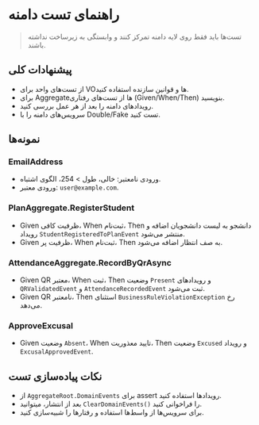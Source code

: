 # راهنمای تست دامنه

> تست‌ها باید فقط روی لایه دامنه تمرکز کنند و وابستگی به زیرساخت نداشته باشند.

## پیشنهادات کلی
- از تست‌های واحد برای VOها و قوانین سازنده استفاده کنید.
- برای Aggregateها از تست‌های رفتاری (Given/When/Then) بنویسید.
- رویدادهای دامنه را بعد از هر عمل بررسی کنید.
- سرویس‌های دامنه را با Double/Fake تست کنید.

## نمونه‌ها

### EmailAddress
- ورودی نامعتبر: خالی، طول > 254، الگوی اشتباه.
- ورودی معتبر: `user@example.com`.

### PlanAggregate.RegisterStudent
- Given ظرفیت کافی، When ثبت‌نام، Then دانشجو به لیست دانشجویان اضافه و رویداد `StudentRegisteredToPlanEvent` منتشر می‌شود.
- Given ظرفیت پر، When ثبت‌نام، Then به صف انتظار اضافه می‌شود.

### AttendanceAggregate.RecordByQrAsync
- Given QR معتبر، When ثبت، Then وضعیت `Present` و رویدادهای `QRValidatedEvent` و `AttendanceRecordedEvent` ثبت می‌شود.
- Given QR نامعتبر، Then استثنای `BusinessRuleViolationException` رخ می‌دهد.

### ApproveExcusal
- Given وضعیت `Absent`، When تایید معذوریت، Then وضعیت `Excused` و رویداد `ExcusalApprovedEvent`.

## نکات پیاده‌سازی تست
- از `AggregateRoot.DomainEvents` برای assert رویدادها استفاده کنید.
- بعد از انتشار، میتوانید `ClearDomainEvents()` را فراخوانی کنید.
- برای سرویس‌ها از واسط‌ها استفاده و رفتارها را شبیه‌سازی کنید.